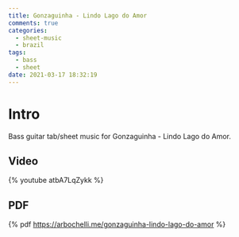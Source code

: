```yaml
---
title: Gonzaguinha - Lindo Lago do Amor
comments: true
categories:
  - sheet-music
  - brazil
tags:
  - bass
  - sheet
date: 2021-03-17 18:32:19
---
```


# Intro
Bass guitar tab/sheet music for Gonzaguinha - Lindo Lago do Amor.

## Video
{% youtube atbA7LqZykk %}

## PDF
{% pdf https://arbochelli.me/gonzaguinha-lindo-lago-do-amor %}
